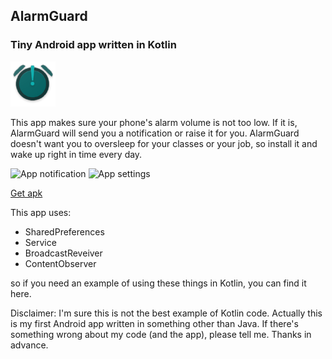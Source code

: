 
## AlarmGuard
### Tiny Android app written in Kotlin

![App icon](https://github.com/Kondenko/alarm-guard/blob/master/app/src/main/res/mipmap-hdpi/ic_launcher.png)

This app makes sure your phone's alarm volume is not too low. If it is, AlarmGuard will send you a notification or raise it for you. 
AlarmGuard doesn't want you to oversleep for your classes or your job, so install it and wake up right in time every day.
 
<img src="https://s28.postimg.org/jvdsjbhb1/Screenshot_20161004_204600.png" alt="App notification" width="240" height="427">
<img src="https://s28.postimg.org/kw9fup8wt/Screenshot_20161004_204547.png" alt="App settings" width="240" height="427"> 

[Get apk](https://drive.google.com/open?id=0B6T71HBrEWpANEhnSTNDcTZKWDg)

This app uses:
- SharedPreferences
- Service
- BroadcastReveiver
- ContentObserver

so if you need an example of using these things in Kotlin, you can find it here.

Disclaimer:
I'm sure this is not the best example of Kotlin code. Actually this is my first Android app written in something other than Java.
If there's something wrong about my code (and the app), please tell me. Thanks in advance.
